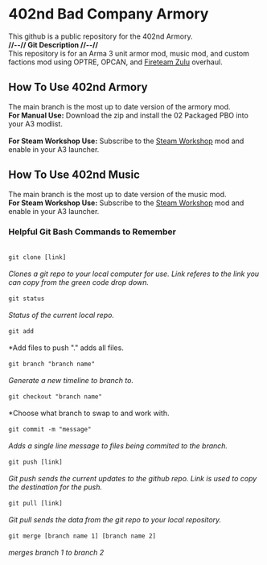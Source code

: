 # 402nd Bad Company Armory
This github is a public repository for the 402nd Armory.
<br /> **//--// Git Description //--//** <br />
This repository is for an Arma 3 unit armor mod, music mod, and custom factions mod using OPTRE, OPCAN, and [Fireteam Zulu](https://github.com/vespade/Zulu) overhaul.

## How To Use 402nd Armory
The main branch is the most up to date version of the armory mod.
<br /> **For Manual Use:** Download the zip and install the 02 Packaged PBO into your A3 modlist. <br />
<br /> **For Steam Workshop Use:** Subscribe to the [Steam Workshop](https://steamcommunity.com/sharedfiles/filedetails/?id=2378333056) mod and enable in your A3 launcher. <br />

## How To Use 402nd Music
The main branch is the most up to date version of the music mod.
<br /> **For Steam Workshop Use:** Subscribe to the [Steam Workshop](https://steamcommunity.com/sharedfiles/filedetails/?id=2632313882) mod and enable in your A3 launcher. <br />

### Helpful Git Bash Commands to Remember
<br /> ``` git clone [link] ``` <br />
	<br /> *Clones a git repo to your local computer for use. Link referes to the link you can copy from the green code drop down.*<br />
<br /> ``` git status ``` <br />
	<br /> *Status of the current local repo.*<br />
<br /> ``` git add ``` <br />
	<br /> *Add files to push "." adds all files.<br />
<br /> ``` git branch "branch name" ``` <br />
	<br /> *Generate a new timeline to branch to.*<br />
<br /> ``` git checkout "branch name" ``` <br />
	<br /> *Choose what branch to swap to and work with.<br />
<br /> ``` git commit -m "message" ``` <br />
	<br /> *Adds a single line message to files being commited to the branch.* <br />
<br /> ``` git push [link] ```<br />
	<br /> *Git push sends the current updates to the github repo. Link is used to copy the destination for the push.* <br />
<br /> ``` git pull [link] ``` <br />
	<br /> *Git pull sends the data from the git repo to your local repository.* <br />
    <br /> ``` git merge [branch name 1] [branch name 2] ``` <br />
	<br /> *merges branch 1 to branch 2* <br />

